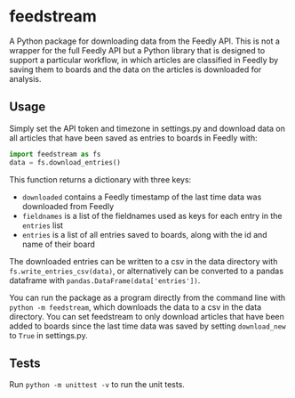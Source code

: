 # feedstream

A Python package for downloading data from the Feedly API. This is not a wrapper for the full Feedly API but a Python library that is designed to support a particular workflow, in which articles are classified in Feedly by saving them to boards and the data on the articles is downloaded for analysis.

## Usage

Simply set the API token and timezone in settings.py and download data on all articles that have been saved as entries to boards in Feedly with:

``` python
import feedstream as fs
data = fs.download_entries()
```

This function returns a dictionary with three keys:

- `downloaded` contains a Feedly timestamp of the last time data was downloaded from Feedly
- `fieldnames` is a list of the fieldnames used as keys for each entry in the `entries` list
- `entries` is a list of all entries saved to boards, along with the id and name of their board

The downloaded entries can be written to a csv in the data directory with `fs.write_entries_csv(data)`, or alternatively can be converted to a pandas dataframe with `pandas.DataFrame(data['entries'])`.

You can run the package as a program directly from the command line with `python -m feedstream`, which downloads the data to a csv in the data directory. You can set feedstream to only download articles that have been added to boards since the last time data was saved by setting `download_new` to `True` in settings.py.

## Tests
Run `python -m unittest -v` to run the unit tests.

